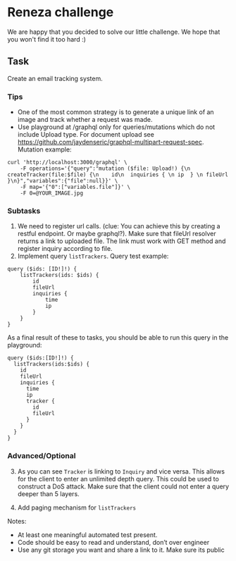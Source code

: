 # Reneza challenge

We are happy that you decided to solve our little challenge. We hope that you won't find it too hard :)

## Task

Create an email tracking system.

### Tips

- One of the most common strategy is to generate a unique link of an image and track whether a request was made.
- Use playground at /graphql only for queries/mutations which do not include Upload type. For document upload see https://github.com/jaydenseric/graphql-multipart-request-spec. Mutation example:

```
curl 'http://localhost:3000/graphql' \
    -F operations='{"query":"mutation ($file: Upload!) {\n  createTracker(file:$file) {\n    id\n  inquiries { \n ip  } \n fileUrl }\n}","variables":{"file":null}}' \
    -F map='{"0":["variables.file"]}' \
    -F 0=@YOUR_IMAGE.jpg
```

### Subtasks

1. We need to register url calls. (clue: You can achieve this by creating a restful endpoint. Or maybe graphql?). Make sure that fileUrl resolver returns a link to uploaded file. The link must work with GET method and register inquiry according to file.
2. Implement query `listTrackers`.
   Query test example:

```
query ($ids: [ID!]!) {
    listTrackers(ids: $ids) {
        id
        fileUrl
        inquiries {
            time
            ip
        }
    }
}
```

As a final result of these to tasks, you should be able to run this query in the playground:

```
query ($ids:[ID!]!) {
  listTrackers(ids:$ids) {
    id
    fileUrl
    inquiries {
      time
      ip
      tracker {
        id
        fileUrl
      }
    }
  }
}
```

### Advanced/Optional

3. As you can see `Tracker` is linking to `Inquiry` and vice versa. This allows for the client to enter an unlimited depth query. This could be used to construct a DoS attack. Make sure that the client could not enter a query deeper than 5 layers.

4. Add paging mechanism for `listTrackers`

Notes:

- At least one meaningful automated test present.
- Code should be easy to read and understand, don’t over engineer
- Use any git storage you want and share a link to it. Make sure its public
